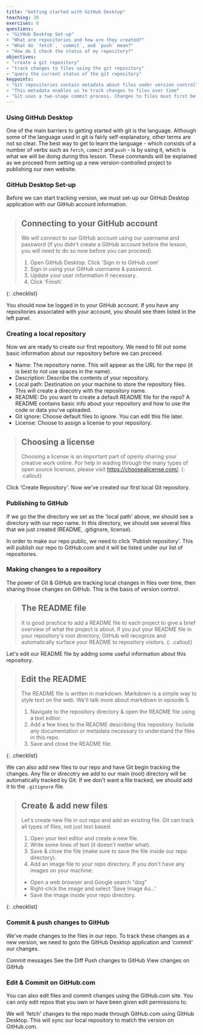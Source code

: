 ```yaml
---
title: "Getting started with GitHub Desktop"
teaching: 20
exercises: 0
questions:
- "GitHub Desktop Set-up"
- "What are repositories and how are they created?"
- "What do `fetch`, `commit`, and `push` mean?"
- "How do I check the status of my repository?"
objectives:
- "create a git repository"
- "track changes to files using the git repository"
- "query the current status of the git repository"
keypoints:
- "Git repositories contain metadata about files under version control"
- "This metadata enables us to track changes to files over time"
- "Git uses a two-stage commit process. Changes to files must first be added to the staging area, then committed to the repository"
---
```


### Using GitHub Desktop

One of the main barriers to getting started with git is the language. Although some of the language used in git is 
fairly self-explanatory, other terms are not so clear. The best way to get to learn the language - which consists of a 
number of verbs such as `fetch`, `commit` and `push` - is by using it, which is what we will be doing during this 
lesson. These commands will be explained as we proceed from setting up a new version-controlled project to publishing our own website.

### GitHub Desktop Set-up

Before we can start tracking version, we must set-up our GitHub Desktop application with our GitHub account information. 



> ## Connecting to your GitHub account
> We will connect to our GitHub account using our username and password (if you didn't create a GitHub account before the lesson, you will need to do so now before you can proceed). 
>1. Open GitHub Desktop. Click 'Sign in to GitHub.com'
>2. Sign in using your GitHub username & password.
>3. Update your user information if necessary.
>4. Click 'Finish'.
>
{: .checklist}

You should now be logged in to your GitHub account. If you have any repositories associated with your account, you should see them listed in the left panel. 

### Creating a local repository

Now we are ready to create our first repository. We need to fill out some basic information about our repository before we can proceed.

- Name: The repository name. This will appear as the URL for the repo (it is best to not use spaces in the name).
- Description: Describe the contents of your repository.
- Local path: Destination on your machine to store the repository files. This will create a direcotry with the repository name. 
- README: Do you want to create a default README file for the repo? A README contains basic info about your repository and how to use the code or data you've uploaded.
- Git ignore: Choose default files to ignore. You can edit this file later.
- License: Choose to assign a license to your repository.

> ## Choosing a license
> Choosing a license is an important part of openly sharing your creative work online. For help in wading through the
> many types of open source licenses, please visit <https://choosealicense.com/>.
{: .callout}

Click 'Create Repository'. Now we've created our first local Git repository. 

### Publishing to GitHub

If we go the the directory we set as the 'local path' above, we should see a directory with our repo name. In this directory, we should see several files that we just created (README, .gitignore, license). 

In order to make our repo public, we need to click 'Publish repository'. This will publish our repo to GitHub.com and it will be listed under our list of repositories. 

### Making changes to a repository

The power of Git & GitHub are tracking local changes in files over time, then sharing those changes on GitHub. This is the basis of version control. 

> ## The README file
> It is good practice to add a README file to each project to give a brief overview of what the project is about. If you 
> put your README file in your repository's root directory, GitHub will recognize and automatically surface your README 
> to repository visitors.
{: .callout}

Let's edit our README file by adding some useful information about this repository. 

> ## Edit the README
> The README file is written in markdown. Markdown is a simple way to style text on  the web. We'll talk more about markdown in episode 5. 
>1. Navigate to the repository directory & open the README file using a text editor.
>2. Add a few lines to the README describing this repository. Include any documentation or metadata necessary to understand the files in this repo.
>3. Save and close the README file.
>
{: .checklist}

We can also add new files to our repo and have Git begin tracking the changes. Any file or direcotry we add to our main (root) directory will be automatically tracked by Git. If we don't want a file tracked, we should add it to the `.gitignore` file.

>## Create & add new files
> Let's create new file in out repo and add an existing file. Git can track all types of files, not just text based. 
>1. Open your text editor and create a new file.
>2. Write some lines of text (it doesn't metter what).
>3. Save & close the file (make sure to save the file inside our repo directory).
>4. Add an image file to your repo directory. If you don't have any images on your machine: 
> - Open a web browser and Google search "dog"
> - Right-click the image and select 'Save Image As...'
> - Save the image inside your repo directory.
>
{: .checklist}

### Commit & push changes to GitHub

We've made changes to the files in our repo. To track these changes as a new version, we need to goto the GitHub Desktop application and 'commit' our changes. 

Commit messages
See the Diff
Push changes to GitHub
View changes on GitHub

### Edit & Commit on GitHub.com

You can also edit files and commit changes using the GitHub.com site. You can only edit repos that you own or have been given edit permissions to. 

We will 'fetch' changes to the repo made through GitHub.com using GitHub Desktop. This will sync our local repository to match the version on GitHub.com. 

